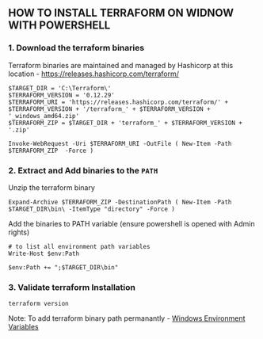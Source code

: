 ## HOW TO INSTALL TERRAFORM ON WIDNOW WITH POWERSHELL


### 1. Download the terraform binaries

Terraform binaries are maintained and managed by Hashicorp at this location - https://releases.hashicorp.com/terraform/

```
$TARGET_DIR = 'C:\Terraform\' 
$TERRAFORM_VERSION = '0.12.29'
$TERRAFORM_URI = 'https://releases.hashicorp.com/terraform/' + $TERRAFORM_VERSION + '/terraform_' + $TERRAFORM_VERSION + '_windows_amd64.zip'
$TERRAFORM_ZIP = $TARGET_DIR + 'terraform_' + $TERRAFORM_VERSION + '.zip'

Invoke-WebRequest -Uri $TERRAFORM_URI -OutFile ( New-Item -Path $TERRAFORM_ZIP  -Force )

```

### 2. Extract and Add binaries to the `PATH`

Unzip the terraform binary
```
Expand-Archive $TERRAFORM_ZIP -DestinationPath ( New-Item -Path $TARGET_DIR\bin\ -ItemType "directory" -Force )

```

Add the binaries to PATH variable (ensure powershell is opened with Admin rights)
```
# to list all environment path variables
Write-Host $env:Path

$env:Path += ";$TARGET_DIR\bin"
```

### 3. Validate terraform Installation
```
terraform version
```

Note: To add terraform binary path permanantly - [Windows Environment Variables](https://docs.microsoft.com/en-us/powershell/module/microsoft.powershell.core/about/about_environment_variables?view=powershell-7.1#using-and-changing-environment-variables)
